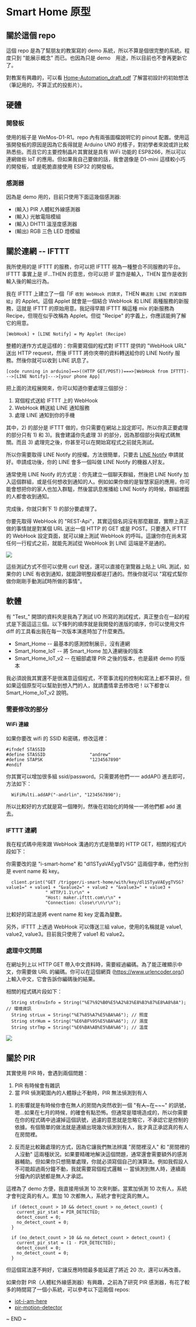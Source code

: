 # Smart Home 原型


## 關於這個 repo

這個 repo 是為了幫朋友的教案寫的 demo 系統，所以不算是個很完整的系統。程度只到 "能展示概念" 而已。也因為只是 demo　用途，所以目前也不會再更新它了。

對教案有興趣的，可以看 [Home-Automation_draft.pdf](Home-Automation_draft.pdf) 了解當初設計的初始想法（筆記用的，不算正式的投影片）。


## 硬體


### 開發板

使用的板子是 WeMos-D1-R1。repo 內有兩張圖檔說明它的 pinout 配置。使用這張開發板的原因是因為它長得就是 Arduino UNO 的樣子，對初學者來說或許比較熟悉些。而且它的主要控制晶片其實就是具有 WiFi 功能的 ESP8266，所以可以連網做些 IoT 的應用。但如果我自己要做的話，我會選像是 D1-mini 這樣較小巧的開發板，或是乾脆直接使用 ESP32 的開發板。


### 感測器

因為是 demo 用的，目前只使用下面這幾個感測器:

* (輸入) PIR 人體紅外線感測器
* (輸入) 光敏電阻模組
* (輸入) DHT11 溫溼度感測器
* (輸出) RGB 三色 LED 燈模組


## 關於連網 -- IFTTT

我所使用的是 IFTTT 的服務，你可以把 IFTTT 視為一種整合不同服務的平台。IFTTT 事實上是 IF...THEN 的意思，你可以把 IF 當作是輸入，THEN 當作是收到輸入後的輸出行為。

我在 IFTTT 上建立了一個「IF `收到 WebHook 的請求`，THEN `轉送到 LINE 的某個群組`」的 Applet。這個 Applet 就會是一個結合 WebHook 和 LINE 兩種服務的新服務，這就是 IFTTT 的原始用意。我記得早期 IFTTT 稱這種 mix 的新服務為 Recipe，但現在似乎改稱為 Applet。但從 "Recipe" 的字義上，你應該能夠了解它的用意。


	[WebHook] + [LINE Notify] = My Applet (Recipe)


整體的運作方式是這樣的：你需要寫個的程式對 IFTTT 提供的 "WebHook URL" 送出 HTTP request，然後 IFTTT 將你夾帶的資料轉送給你的 LINE Notify 服務。然後你就可以收到 LINE 訊息了。

	[code running in arduino]==>((HTTP GET/POST))===>[WebHook from IFTTT]--->[LINE Notify]--->[your phone App]

把上面的流程展開來，你可以知道你要處理三個部分：

1. 寫個程式送給 IFTTT 上的 WebHook
2. WebHook 轉送給 LINE 通知服務
3. 處理 LINE 通知到你的手機

其中，2) 的部分是 IFTTT 做的，你只需要在網站上設定即可。所以你真正要處理的部分只有 1) 和 3)。我會建議你先處理 3) 的部分，因為那個部分與程式碼無關。而且 3) 處理完之後，你甚至可以在開始寫程式之前就先測試。

所以你需要取得 LINE Notify 的授權。方法很簡單，只要去 [LINE Notify](https://notify-bot.line.me/zh_TW/) 申請就好。申請成功後，你的 LINE 會多一個叫做 LINE Notify 的機器人好友。

通常使用 LINE Notify 的方式是：你先建立一個聊天群組，然後把 LINE Notify 加入這個群組，或是任何想收到通知的人。例如如果你做的是智慧家庭的應用，你可能會想把你的家人也加入群駔，然後當訊息推播給 LINE Notify 的時候，群組裡面的人都會收到通知。

完成後，你就只剩下 1) 的部分要處理了。

你要先取得 WebHook 的 "REST-Api"，其實這個名詞沒有那麼艱澀，實際上真正做的事情就是對某個 URL 送出一個 HTTP 的 GET 或是 POST。只要進入 IFTTT 的 WebHook 設定頁面，就可以線上測試 WebHook 的呼叫。這讓你你在尚未寫任何一行程式之前，就能先測試從 WebHook 到 LINE 這端是不是通的。

![](images/webhook.png)

這些測試方式不但可以使用 curl 發送，還可以直接在瀏覽器上貼上 URL 測試，如果你的 LINE 有收到通知，就能證明整段都是打通的。然後你就可以 "寫程式幫你做你剛剛手動測試時所做的事情"。


## 軟體

有 "Test_" 開頭的資料夾是我為了測試 I/O 所寫的測試程式，真正整合在一起的程式是下面這這三個。以下條列的順序就是我開發的進版的順序，你可以使用文件 diff 的工具看出我在每一次版本演進時加了什麼東西。

* Smart_Home -- 最基本的感測控制展示，沒有連網
* Smart_Home_IoT -- 將 Smart_Home 加入連網後的版本
* Smart_Home_IoT_v2 -- 在細部處理 PIR 之後的版本，也是最終 demo 的版本


我必須說我其實還不是很滿意這個程式，不管事流程的控制和寫法上都不算好。但如果這個原型可以幫助到想入門的人，就請盡情拿去修改吧！以下都會以 Smart_Home_IoT_v2 說明。


### 需要修改的部分

#### WiFi 連線

如果你要改 wifi 的 SSID 和密碼，修改這裡：

```
#ifndef STASSID
#define STASSID                 "andrew"
#define STAPSK                  "1234567890"
#endif
```


你其實可以增加很多組 ssid/password。只需要將他們一一 addAP() 進去即可，方法如下：

```
  WiFiMulti.addAP("-andrlin", "1234567890");
```

所以比較好的方式就是寫一個陣列，然後在初始化的時候一一將他們都 add 進去。


### IFTTT 連網

我在程式碼中用來跟 WebHook 溝通的方式是簡單的 HTTP GET，相關的程式片段如下：

你需要改的是 "i-smart-home" 和 "dl1STyaVAEygTVSG" 這兩個字串，他們分別是 event name 和 key。

```
  client.print("GET /trigger/i-smart-home/with/key/dl1STyaVAEygTVSG?value1=" + value1 + "&value2=" + value2 + "&value3=" + value3 +
               " HTTP/1.1\r\n" +
               "Host: maker.ifttt.com\r\n" +
               "Connection: close\r\n\r\n");
```

比較好的寫法是將 event name 和 key 定義為變數。

另外，IFTTT 上透過 WebHook 可以傳送三組 value，使用的名稱就是 value1, value2, value3。目前我只使用了 value1 和 value2。


### 處理中文問題

在網址列上以 HTTP GET 帶入中文資料時，需要經過編碼。為了能正確顯示中文，你需要做 URL 的編碼。你可以在這個網頁 (https://www.urlencoder.org/) 上輸入中文，它會告訴你編碼後的結果。

相關的程式碼片段如下：

```
  String strEnvInfo = String("%E7%92%B0%E5%A2%83%E8%B3%87%E8%A8%8A"); // 環境資訊
  String strLux = String("%E7%85%A7%E5%BA%A6"); // 照度
  String strHum = String("%E6%BF%95%E5%BA%A6"); // 濕度
  String strTmp = String("%E6%BA%AB%E5%BA%A6"); // 溫度
```

![](images/LINE-Notify.jpg)


## 關於 PIR

其實使用 PIR 時，會遇到兩個問題：

1. PIR 有時候會有雜訊
2. 當 PIR 偵測範圍內的人體靜止不動時，PIR 無法偵測到有人


1) 的影響就是有時候你會在無人的房間內突然收到一個 "有~~人~~~在~~~" 的訊號，嗯...如果在七月的時候，的確會有點恐怖。但通常是環境造成的，所以你需要在你的程式碼中過濾掉這個訊號，過濾的意思就是忽略它，不承認它是控制的依據。有個簡單的做法就是連續出現幾次偵測到有人，我才真正承認真的有人在房間裡。

2) 反而是比較難處理的方式，因為它讓我們無法辨識 "房間裡沒人" 和 "房間裡的人沒動" 這兩種狀況。如果要精確地解決這個問題，通常還會需要額外的感測器輔助。但如果你只想簡單處理，你就必須寫個自己的演算法。例如我假設人不可能超過兩分鐘不動，我就需要寫個程式邏輯 -- 當偵測到無人時，連續兩分鐘內的訊號都是無人才承認。


這裡為了 demo 方便，我直接用偵測 10 次來判斷。當累加偵測 10 次有人，系統才會判定真的有人。累加 10 次都無人，系統才會判定真的無人。


```
  if (detect_count > 10 && detect_count > no_detect_count) {
    current_pir_stat = PIR_DETECTED;
    detect_count = 0;
    no_detect_count = 0;
  }

  if (no_detect_count > 10 && no_detect_count > detect_count) {
    current_pir_stat = (1 - PIR_DETECTED);
    detect_count = 0;
    no_detect_count = 0;
  }
```

但這個寫法還不夠好，它讓反應時間最多能延遲了將近 20 次，還可以再改善。

如果你對 PIR（人體紅外線感測器）有興趣，之前為了研究 PIR 感測器，有花了較多的時間寫了一個小系統，可以參考以下這兩個 repos:

* [iot-i-am-here](https://github.com/andrewintw/iot-i-am-here)
* [pir-motion-detector](https://github.com/andrewintw/pir-motion-detector)


~ END ~